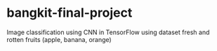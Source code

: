 # bangkit-final-project
Image classification using CNN in TensorFlow using dataset fresh and rotten fruits (apple, banana, orange)
